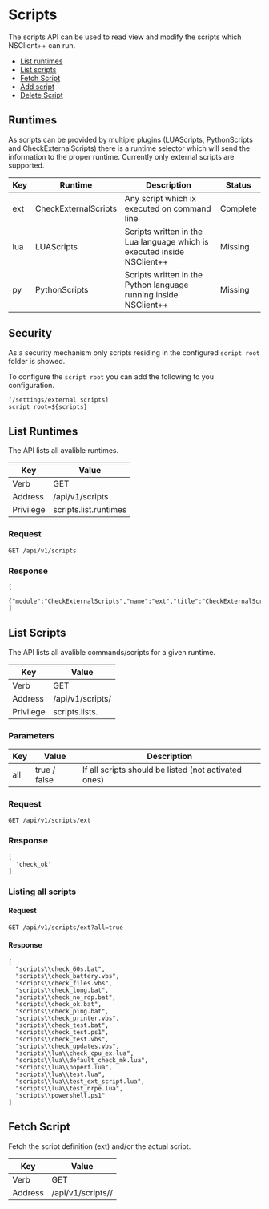 # Scripts

The scripts API can be used to read view and modify the scripts which NSClient++ can run.

* [List runtimes](#list-runtimes)
* [List scripts](#list-scripts)
* [Fetch Script](#fetch-script)
* [Add script](#add-script)
* [Delete Script](#delete-script)

## Runtimes

As scripts can be provided by multiple plugins (LUAScripts, PythonScripts and CheckExternalScripts) there is a runtime selector which will send the information to the proper runtime.
Currently only external scripts are supported.

Key | Runtime              | Description                                                             | Status
----|----------------------|-------------------------------------------------------------------------|---------
ext | CheckExternalScripts | Any script which ix executed on command line                            | Complete
lua | LUAScripts           | Scripts written in the Lua language which is executed inside NSClient++ | Missing
py  | PythonScripts        | Scripts written in the Python language running inside NSClient++        | Missing


## Security

As a security mechanism only scripts residing in the configured `script root` folder is showed.

To configure the `script root` you can add the following to you configuration.

```
[/settings/external scripts]
script root=${scripts}
```

## List Runtimes

The API lists all avalible runtimes.

Key       | Value
----------|----------------------
Verb      | GET
Address   | /api/v1/scripts
Privilege | scripts.list.runtimes

### Request

```
GET /api/v1/scripts
```

### Response
```
[
  {"module":"CheckExternalScripts","name":"ext","title":"CheckExternalScripts"}
]
```

## List Scripts

The API lists all avalible commands/scripts for a given runtime.

Key       | Value
----------|----------------------
Verb      | GET
Address   | /api/v1/scripts/<runtime>
Privilege | scripts.lists.<runtime>

### Parameters

Key | Value        | Description
----|--------------|-----------------------------------------------------
all | true / false | If all scripts should be listed (not activated ones)


### Request

```
GET /api/v1/scripts/ext
```

### Response

```
[
  'check_ok'
]
```

### Listing all scripts

#### Request

```
GET /api/v1/scripts/ext?all=true
```

#### Response

```
[
  "scripts\\check_60s.bat",
  "scripts\\check_battery.vbs",
  "scripts\\check_files.vbs",
  "scripts\\check_long.bat",
  "scripts\\check_no_rdp.bat",
  "scripts\\check_ok.bat",
  "scripts\\check_ping.bat",
  "scripts\\check_printer.vbs",
  "scripts\\check_test.bat",
  "scripts\\check_test.ps1",
  "scripts\\check_test.vbs",
  "scripts\\check_updates.vbs",
  "scripts\\lua\\check_cpu_ex.lua",
  "scripts\\lua\\default_check_mk.lua",
  "scripts\\lua\\noperf.lua",
  "scripts\\lua\\test.lua",
  "scripts\\lua\\test_ext_script.lua",
  "scripts\\lua\\test_nrpe.lua",
  "scripts\\powershell.ps1"
]
```

## Fetch Script

Fetch the script definition (ext) and/or the actual script.

Key       | Value
----------|-----------------------------------
Verb      | GET
Address   | /api/v1/scripts/<runtime>/<script>
Privilege | scripts.get.<runtime>

### Request

```
GET /api/v1/scripts/ext/check_ok
```

### Response

```
scripts\check_ok.bat "Everything will be fine"
```

### Listing the actual script

Please note that since script definitions are really commands
there is no automated way to go from a script definition and its script.

#### Request

```
GET /api/v1/scripts/ext/scripts\check_ok.bat
```

#### Response

```
@echo OK: %1
@exit 0
```

## Add Script

Upload the new script definitions.
Please note that it is not possible to upload scripts to the same granularity as you can with the configuration.
For that you have to use the configuration API instead. This API is designed for convenience.
So for instance you cannot set arguments for scripts via this API.

Key       | Value
----------|-----------------------------------
Verb      | PUT
Address   | /api/v1/scripts/<runtime>/<script>
Privilege | scripts.add.<runtime>

### Request

```
PUT /api/v1/scripts/ext/scripts\check_new.bat
```

### Example
```
@echo OK: %1
@exit 0
```

### Response

```
Added check_new as scripts\check_new.bat
```

### configuration

The configuration added to execute this script is:

```
[/settings/external scripts/scripts]

; SCRIPT - For more configuration options add a dedicated section (if you add a new section you can customize the user and various other advanced features)
check_new = scripts\check_new.bat
```

## Delete Script

Delete both script defenitions and actual script files from disk.

Key       | Value
----------|-----------------------------------
Verb      | DELETE
Address   | /api/v1/scripts/<runtime>/<script>
Privilege | scripts.delete.<runtime>

### Request

```
DELETE /api/v1/scripts/ext/scripts\check_new.bat
```

### Response

```
Script file was removed
```

### Deleting a script defintion

You can also via the same API delete any script definitions.

#### Request

```
GET /api/v1/scripts/ext/check_ok
```

#### Response

```
Script definition has been removed don't forget to delete any artifact for: scripts\check_new.bat
```
